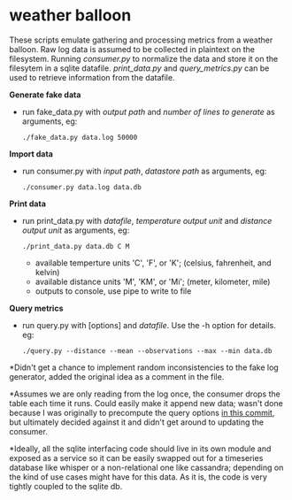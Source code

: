 # weather balloon

These scripts emulate gathering and processing metrics from a weather balloon.
Raw log data is assumed to be collected in plaintext on the filesystem. Running *consumer.py* to normalize the data and store it on the filesytem in a sqlite datafile. *print_data.py* and *query_metrics.py* can be used to retrieve information from the datafile. 

**Generate fake data**
- run fake_data.py with *output path* and *number of lines to generate* as arguments, eg:

  ```./fake_data.py data.log 50000```


**Import data**
- run consumer.py with *input path*, *datastore path* as arguments, eg:

  ```./consumer.py data.log data.db```
  
**Print data**
- run print_data.py with *datafile*, *temperature output unit* and *distance output unit* as arguments, eg:

  ```./print_data.py data.db C M```
  - available temperture units 'C', 'F', or 'K'; (celsius, fahrenheit, and kelvin)
  - available distance units 'M', 'KM', or 'Mi'; (meter, kilometer, mile)
  - outputs to console, use pipe to write to file

**Query metrics**
- run query.py with [options] and *datafile*. Use the -h option for details. eg:

  ```./query.py --distance --mean --observations --max --min data.db```
  
  
*Didn't get a chance to implement random inconsistencies to the fake log generator, added the original idea as a comment in the file.

*Assumes we are only reading from the log once, the consumer drops the table each time it runs. Could easily make it append new data; wasn't done because I was originally to precompute the query options [in this commit](https://github.com/asbestoso/weather_balloon/commit/ca729ba09678d726cf8c71b977308bac80eff54f), but ultimately decided against it and didn't get around to updating the consumer.

*Ideally, all the sqlite interfacing code should live in its own module and exposed as a service so it can be easily swapped out for a timeseries database like whisper or a non-relational one like cassandra; depending on the kind of use cases might have for this data. As it is, the code is very tightly coupled to the sqlite db.  
